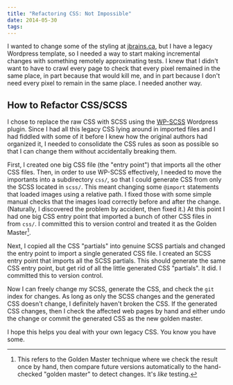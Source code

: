 ```yaml
---
title: "Refactoring CSS: Not Impossible"
date: 2014-05-30
tags: 
---
```

I wanted to change some of the styling at [jbrains.ca](https://www.jbrains.ca), but I have a legacy Wordpress template, so I needed a way to start making incremental changes with something remotely approximating tests. I knew that I didn't want to have to crawl every page to check that every pixel remained in the same place, in part because that would kill me, and in part because I don't need every pixel to remain in the same place. I needed another way.

## How to Refactor CSS/SCSS

I chose to replace the raw CSS with SCSS using the [WP-SCSS](https://link.jbrains.ca/1kdj8pp) Wordpress plugin. Since I had all this legacy CSS lying around in imported files and I had fiddled with some of it before I knew how the original authors had organized it, I needed to consolidate the CSS rules as soon as possible so that I can change them without accidentally breaking them.

First, I created one big CSS file (the "entry point") that imports all the other CSS files. Then, in order to use WP-SCSS effectively, I needed to move the importants into a subdirectory `css/`, so that I could generate CSS from only the SCSS located in `scss/`. This meant changing some `@import` statements that loaded images using a relative path. I fixed those with some simple manual checks that the images load correctly before and after the change. (Naturally, I discovered the problem by accident, then fixed it.) At this point I had one big CSS entry point that imported a bunch of other CSS files in from `css/`. I committed this to version control and treated it as the Golden Master[^golden-master].

Next, I copied all the CSS "partials" into genuine SCSS partials and changed the entry point to import a single generated CSS file. I created an SCSS entry point that imports all the SCSS partials. This should generate the same CSS entry point, but get rid of all the little generated CSS "partials". It did. I committed this to version control.

[^golden-master]: This refers to the Golden Master technique where we check the result once by hand, then compare future versions automatically to the hand-checked "golden master" to detect changes. It's *like* testing.

Now I can freely change my SCSS, generate the CSS, and check the `git` index for changes. As long as only the SCSS changes and the generated CSS doesn't change, I definitely haven't broken the CSS. If the generated CSS changes, then I check the affected web pages by hand and either undo the change or commit the generated CSS as the new golden master.

I hope this helps you deal with your own legacy CSS. You know you have some.
